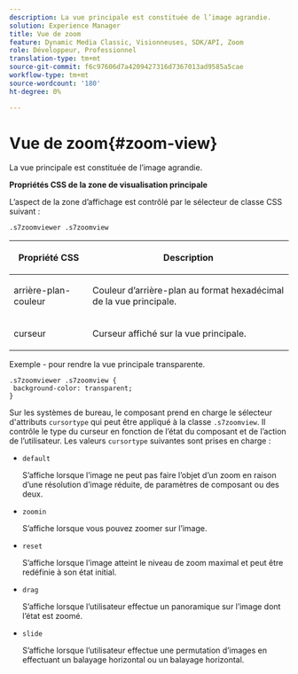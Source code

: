 ```yaml
---
description: La vue principale est constituée de l’image agrandie.
solution: Experience Manager
title: Vue de zoom
feature: Dynamic Media Classic, Visionneuses, SDK/API, Zoom
role: Développeur, Professionnel
translation-type: tm+mt
source-git-commit: f6c97606d7a4209427316d7367013ad9585a5cae
workflow-type: tm+mt
source-wordcount: '180'
ht-degree: 0%

---
```



# Vue de zoom{#zoom-view}

La vue principale est constituée de l’image agrandie.

<!--<a id="section_061E550C1C1D4DB2BD663A898895B38C"></a>-->

**Propriétés CSS de la zone de visualisation principale**

L’aspect de la zone d’affichage est contrôlé par le sélecteur de classe CSS suivant :

```
.s7zoomviewer .s7zoomview
```

<table id="table_94EE3F5BBE4547C0B4943471CEE7EDE4"> 
 <thead> 
  <tr> 
   <th colname="col1" class="entry"> <p> Propriété CSS </p> </th> 
   <th colname="col2" class="entry"> <p>Description </p> </th> 
  </tr> 
 </thead>
 <tbody> 
  <tr> 
   <td colname="col1"> <p> <span class="codeph"> arrière-plan-couleur  </span> </p> </td> 
   <td colname="col2"> <p> Couleur d’arrière-plan au format hexadécimal de la vue principale. </p> </td> 
  </tr> 
  <tr> 
   <td colname="col1"> <p> <span class="codeph"> curseur  </span> </p> </td> 
   <td colname="col2"> <p>Curseur affiché sur la vue principale. </p> </td> 
  </tr> 
 </tbody> 
</table>

Exemple - pour rendre la vue principale transparente.

```
.s7zoomviewer .s7zoomview { 
 background-color: transparent; 
}
```

Sur les systèmes de bureau, le composant prend en charge le sélecteur d&#39;attributs `cursortype` qui peut être appliqué à la classe `.s7zoomview`. Il contrôle le type du curseur en fonction de l’état du composant et de l’action de l’utilisateur. Les valeurs `cursortype` suivantes sont prises en charge :

* `default`

   S’affiche lorsque l’image ne peut pas faire l’objet d’un zoom en raison d’une résolution d’image réduite, de paramètres de composant ou des deux.

* `zoomin`

   S’affiche lorsque vous pouvez zoomer sur l’image.

* `reset`

   S’affiche lorsque l’image atteint le niveau de zoom maximal et peut être redéfinie à son état initial.

* `drag`

   S’affiche lorsque l’utilisateur effectue un panoramique sur l’image dont l’état est zoomé.

* `slide`

   S’affiche lorsque l’utilisateur effectue une permutation d’images en effectuant un balayage horizontal ou un balayage horizontal.

